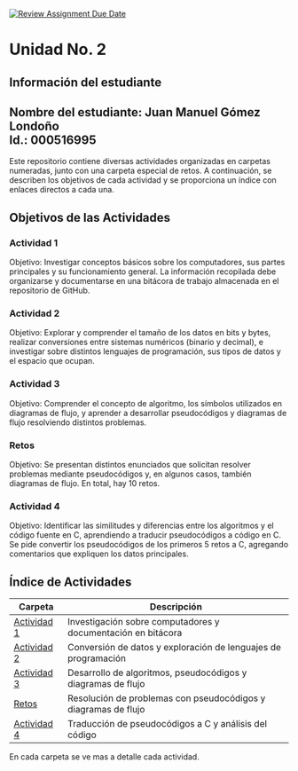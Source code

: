 [![Review Assignment Due Date](https://classroom.github.com/assets/deadline-readme-button-22041afd0340ce965d47ae6ef1cefeee28c7c493a6346c4f15d667ab976d596c.svg)](https://classroom.github.com/a/IYE4ssuc)
# Unidad No. 2
## Información del estudiante  
Nombre del estudiante: Juan Manuel Gómez Londoño  
Id.: 000516995
---

Este repositorio contiene diversas actividades organizadas en carpetas numeradas, junto con una carpeta especial de retos. A continuación, se describen los objetivos de cada actividad y se proporciona un índice con enlaces directos a cada una.

## Objetivos de las Actividades

### Actividad 1
Objetivo: Investigar conceptos básicos sobre los computadores, sus partes principales y su funcionamiento general. La información recopilada debe organizarse y documentarse en una bitácora de trabajo almacenada en el repositorio de GitHub.

### Actividad 2
Objetivo: Explorar y comprender el tamaño de los datos en bits y bytes, realizar conversiones entre sistemas numéricos (binario y decimal), e investigar sobre distintos lenguajes de programación, sus tipos de datos y el espacio que ocupan.

### Actividad 3
Objetivo: Comprender el concepto de algoritmo, los símbolos utilizados en diagramas de flujo, y aprender a desarrollar pseudocódigos y diagramas de flujo resolviendo distintos problemas.

### Retos
Objetivo: Se presentan distintos enunciados que solicitan resolver problemas mediante pseudocódigos y, en algunos casos, también diagramas de flujo. En total, hay 10 retos.

### Actividad 4
Objetivo: Identificar las similitudes y diferencias entre los algoritmos y el código fuente en C, aprendiendo a traducir pseudocódigos a código en C. Se pide convertir los pseudocódigos de los primeros 5 retos a C, agregando comentarios que expliquen los datos principales.

## Índice de Actividades

| Carpeta                                     | Descripción                                                    |
|---------------------------------------------|----------------------------------------------------------------|
| [Actividad 1](ACTIVIDAD_1/INVESTIGACION.md) | Investigación sobre computadores y documentación en bitácora   |
| [Actividad 2](ACTIVIDAD_2/BITACORA.md)      | Conversión de datos y exploración de lenguajes de programación |
| [Actividad 3](ACTIVIDAD_3/BITACORA.md)      | Desarrollo de algoritmos, pseudocódigos y diagramas de flujo   |
| [Retos](RETOS/RETOS.md)                     | Resolución de problemas con pseudocódigos y diagramas de flujo |
| [Actividad 4](ACTIVIDAD_4/BITACORA.md)      | Traducción de pseudocódigos a C y análisis del código          |

En cada carpeta se ve mas a detalle cada actividad.

